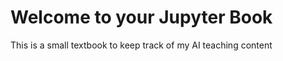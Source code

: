 # Welcome to your Jupyter Book

This is a small textbook to keep track of my AI teaching content

```{tableofcontents}
```

